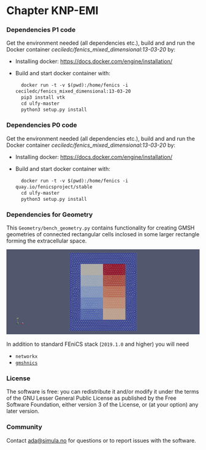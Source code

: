 # Chapter KNP-EMI #

### Dependencies P1 code ###

Get the environment needed (all dependencies etc.), build and
and run the Docker container *ceciledc/fenics_mixed_dimensional:13-03-20* by:

* Installing docker: https://docs.docker.com/engine/installation/
* Build and start docker container with:

        docker run -t -v $(pwd):/home/fenics -i ceciledc/fenics_mixed_dimensional:13-03-20
        pip3 install vtk
        cd ulfy-master
        python3 setup.py install 

### Dependencies P0 code ###

Get the environment needed (all dependencies etc.), build and
and run the Docker container *ceciledc/fenics_mixed_dimensional:13-03-20* by:

* Installing docker: https://docs.docker.com/engine/installation/
* Build and start docker container with:

        docker run -t -v $(pwd):/home/fenics -i quay.io/fenicsproject/stable
        cd ulfy-master
        python3 setup.py install

### Dependencies for Geometry ###

This `Geometry/bench_geometry.py` contains functionality for creating
GMSH geometries of connected rectangular cells inclosed in some larger
rectangle forming the extracellular space.

  <p align="center">
    <img src="https://github.com/adajel/emi-benchmark/blob/main/doc/geometry.png">
  </p>


In addition to standard FEniCS stack (`2019.1.0` and higher) you will need
* `networkx`
* [`gmshnics`](ihttps://github.com/MiroK/gmshnics)

### License ###

The software is free: you can redistribute it and/or modify it under the terms
of the GNU Lesser General Public License as published by the Free Software
Foundation, either version 3 of the License, or (at your option) any later
version.

### Community ###

Contact ada@simula.no for questions or to report issues with the software.
